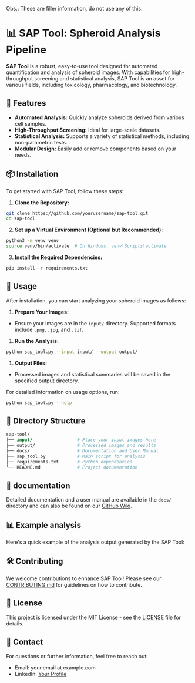 Obs.: These are filler information, do not use any of this.

# 📊 SAP Tool: Spheroid Analysis Pipeline

**SAP Tool** is a robust, easy-to-use tool designed for automated quantification and analysis of spheroid images. With capabilities for high-throughput screening and statistical analysis, SAP Tool is an asset for various fields, including toxicology, pharmacology, and biotechnology.

## 🌟 Features

* **Automated Analysis:** Quickly analyze spheroids derived from various cell samples.
* **High-Throughput Screening:** Ideal for large-scale datasets.
* **Statistical Analysis:** Supports a variety of statistical methods, including non-parametric tests.
* **Modular Design:** Easily add or remove components based on your needs.

## 📦 Installation

To get started with SAP Tool, follow these steps:

1. **Clone the Repository:**
  ```bash
  git clone https://github.com/yourusername/sap-tool.git
  cd sap-tool
  ```
2. **Set up a Virtual Environment (Optional but Recommended):**
  ```bash
  python3 -m venv venv
  source venv/bin/activate  # On Windows: venv\Scripts\activate
  ```
3. **Install the Required Dependencies:**
  ```bash
  pip install -r requirements.txt
  ```

## 🚀 Usage

After installation, you can start analyzing your spheroid images as follows:

1. **Prepare Your Images:**
  * Ensure your images are in the `input/` directory. Supported formats include `.png`, `.jpg`, and `.tif`.
1. **Run the Analysis:**
  ```bash
  python sap_tool.py --input input/ --output output/
  ```
1. **Output Files:**
  * Processed images and statistical summaries will be saved in the specified output directory.

For detailed information on usage options, run:
```bash
python sap_tool.py --help
```

## 📂 Directory Structure

```graphql
sap-tool/
├── input/                 # Place your input images here
├── output/                # Processed images and results
├── docs/                  # Documentation and User Manual
├── sap_tool.py            # Main script for analysis
├── requirements.txt       # Python dependencies
└── README.md              # Project documentation
```

## 📖 documentation

Detailed documentation and a user manual are available in the `docs/` directory and can also be found on our [GitHub Wiki](github.com).

## 📊 Example analysis

Here's a quick example of the analysis output generated by the SAP Tool:

## 🛠️ Contributing

We welcome contributions to enhance SAP Tool! Please see our [CONTRIBUTING.md](github.com) for guidelines on how to contribute.

## 🔗 License

This project is licensed under the MIT License - see the [LICENSE](github.com) file for details.

## 👥 Contact

For questions or further information, feel free to reach out:

* Email: your.email at example.com
* LinkedIn: [Your Profile](linkedin.com)

